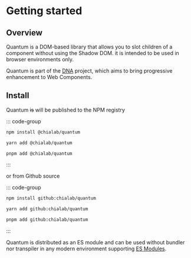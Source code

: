 # Getting started

## Overview

Quantum is a DOM-based library that allows you to slot children of a component without using the Shadow DOM. it is intended to be used in browser environments only.

Quantum is part of the [DNA](https://github.com/chialab/dna) project, which aims to bring progressive enhancement to Web Components.

## Install

Quantum ~~is~~ will be published to the NPM registry

::: code-group

```bash [npm]
npm install @chialab/quantum
```

```bash [yarn]
yarn add @chialab/quantum
```

```bash [pnpm]
pnpm add @chialab/quantum
```

:::

or from Github source

::: code-group

```bash [npm]
npm install github:chialab/quantum
```

```bash [yarn]
yarn add github:chialab/quantum
```

```bash [pnpm]
pnpm add github:chialab/quantum
```

:::

Quantum is distributed as an ES module and can be used without bundler nor transpiler in any modern environment supporting [ES Modules](https://caniuse.com/es6-module).
